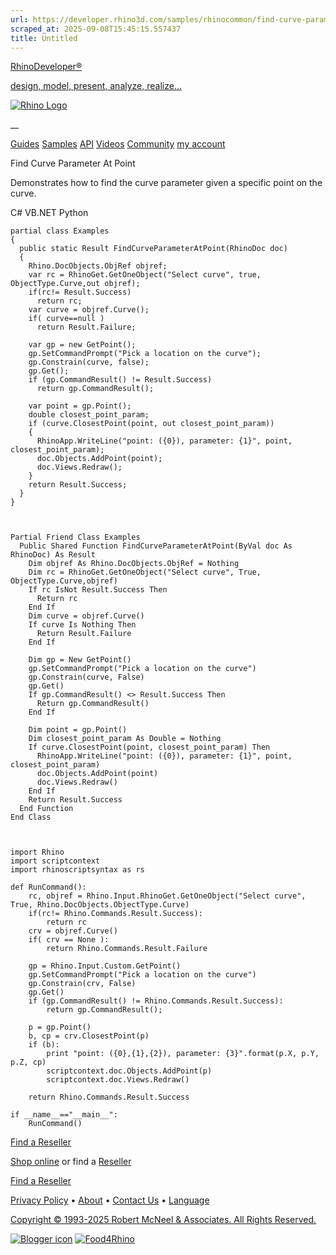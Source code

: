 ```yaml
---
url: https://developer.rhino3d.com/samples/rhinocommon/find-curve-parameter-at-point/
scraped_at: 2025-09-08T15:45:15.557437
title: Untitled
---
```


[RhinoDeveloper®](/)

[design, model, present, analyze, realize...](/)

[![Rhino Logo](https://developer.rhino3d.com/images/rhinodevlogo.png)](/)

__

[Guides](https://developer.rhino3d.com/guides)
[Samples](https://developer.rhino3d.com/samples)
[API](https://developer.rhino3d.com/api)
[Videos](https://developer.rhino3d.com/videos)
[Community](https://discourse.mcneel.com/c/rhino-developer) [my account
](https://www.rhino3d.com/my-account/ "Manage your account, licenses, and
teams")

Find Curve Parameter At Point

Demonstrates how to find the curve parameter given a specific point on the
curve.

C# VB.NET Python

    
    
    partial class Examples
    {
      public static Result FindCurveParameterAtPoint(RhinoDoc doc)
      {
        Rhino.DocObjects.ObjRef objref;
        var rc = RhinoGet.GetOneObject("Select curve", true, ObjectType.Curve,out objref);
        if(rc!= Result.Success)
          return rc;
        var curve = objref.Curve();
        if( curve==null )
          return Result.Failure;
    
        var gp = new GetPoint();
        gp.SetCommandPrompt("Pick a location on the curve");
        gp.Constrain(curve, false);
        gp.Get();
        if (gp.CommandResult() != Result.Success)
          return gp.CommandResult();
    
        var point = gp.Point();
        double closest_point_param;
        if (curve.ClosestPoint(point, out closest_point_param))
        {
          RhinoApp.WriteLine("point: ({0}), parameter: {1}", point, closest_point_param);
          doc.Objects.AddPoint(point);
          doc.Views.Redraw();
        }
        return Result.Success;
      }
    }
    
    
    
    Partial Friend Class Examples
      Public Shared Function FindCurveParameterAtPoint(ByVal doc As RhinoDoc) As Result
    	Dim objref As Rhino.DocObjects.ObjRef = Nothing
    	Dim rc = RhinoGet.GetOneObject("Select curve", True, ObjectType.Curve,objref)
    	If rc IsNot Result.Success Then
    	  Return rc
    	End If
    	Dim curve = objref.Curve()
    	If curve Is Nothing Then
    	  Return Result.Failure
    	End If
    
    	Dim gp = New GetPoint()
    	gp.SetCommandPrompt("Pick a location on the curve")
    	gp.Constrain(curve, False)
    	gp.Get()
    	If gp.CommandResult() <> Result.Success Then
    	  Return gp.CommandResult()
    	End If
    
    	Dim point = gp.Point()
    	Dim closest_point_param As Double = Nothing
    	If curve.ClosestPoint(point, closest_point_param) Then
    	  RhinoApp.WriteLine("point: ({0}), parameter: {1}", point, closest_point_param)
    	  doc.Objects.AddPoint(point)
    	  doc.Views.Redraw()
    	End If
    	Return Result.Success
      End Function
    End Class
    
    
    
    import Rhino
    import scriptcontext
    import rhinoscriptsyntax as rs
    
    def RunCommand():
        rc, objref = Rhino.Input.RhinoGet.GetOneObject("Select curve", True, Rhino.DocObjects.ObjectType.Curve)
        if(rc!= Rhino.Commands.Result.Success):
            return rc
        crv = objref.Curve()
        if( crv == None ):
            return Rhino.Commands.Result.Failure
    
        gp = Rhino.Input.Custom.GetPoint()
        gp.SetCommandPrompt("Pick a location on the curve")
        gp.Constrain(crv, False)
        gp.Get()
        if (gp.CommandResult() != Rhino.Commands.Result.Success):
            return gp.CommandResult();
    
        p = gp.Point()
        b, cp = crv.ClosestPoint(p)
        if (b):
            print "point: ({0},{1},{2}), parameter: {3}".format(p.X, p.Y, p.Z, cp)
            scriptcontext.doc.Objects.AddPoint(p)
            scriptcontext.doc.Views.Redraw()
    
        return Rhino.Commands.Result.Success
    
    if __name__=="__main__":
        RunCommand()
    

  

[Find a Reseller](https://www.rhino3d.com/sales)

[Shop online](https://www.rhino3d.com/store) or find a
[Reseller](https://www.rhino3d.com/sales)

[Find a Reseller](https://www.rhino3d.com/sales)

[Privacy Policy](https://www.rhino3d.com/privacy) •
[About](https://www.rhino3d.com/mcneel/about) • [Contact
Us](https://www.rhino3d.com/mcneel/contact) • [
Language](https://www.rhino3d.com/language "Change to a different region or
language")

[Copyright © 1993-2025 Robert McNeel & Associates. All Rights
Reserved.](https://www.rhino3d.com/mcneel/about)

[](https://www.facebook.com/McNeelRhinoceros/)
[](https://twitter.com/bobmcneel) [](https://www.linkedin.com/groups/75313/)
[](https://www.youtube.com/user/RhinoGuide/videos) [](https://vimeo.com/rhino)
[![Blogger
icon](https://developer.rhino3d.com/images/blogger.svg)](http://blog.rhino3d.com/)
[![Food4Rhino](https://developer.rhino3d.com/images/f4r_icon_01.svg)](https://www.food4rhino.com)

